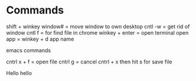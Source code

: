 # Commands
 shift + winkey window# = move window to own desktop
 cntl -w = get rid of window
 cntl f = for find file in chrome
winkey + enter = open terminal 
open app = winkey + d   app name


emacs commands

cntrl x + f = open file
cntrl g = cancel
cntrl + x then hit s for save file



Hello hello
